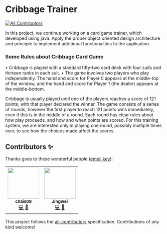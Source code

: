 # Cribbage Trainer
<!-- ALL-CONTRIBUTORS-BADGE:START - Do not remove or modify this section -->
[![All Contributors](https://img.shields.io/badge/all_contributors-2-orange.svg?style=flat-square)](#contributors-)
<!-- ALL-CONTRIBUTORS-BADGE:END -->

In this project, we continue working on a card game trainer, which developed using java.
Apply the proper object oriented design architecture and principle to implement additional functionalities to the application.

### Some Rules about Cribbage Card Game
• Cribbage is played with a standard fifty-two card deck with four suits and thirteen ranks in each suit.
• The game involves two players who play independently. The hand and score for Player 0 appears at the middle-top of the window, and the hand and score for Player 1 (the dealer) appears at the middle-bottom.

Cribbage is usually played until one of the players reaches a score of 121 points, with that player declared the winner. The game consists of a series of rounds, however the first player to reach 121 points wins immediately, even if this is in the middle of a round. Each round has clear rules about how play proceeds, and how and when points are scored. For this training system, we are interested only in playing one round, possibly multiple times over, to see how the choices made affect the scores.

## Contributors ✨

Thanks goes to these wonderful people ([emoji key](https://allcontributors.org/docs/en/emoji-key)):

<!-- ALL-CONTRIBUTORS-LIST:START - Do not remove or modify this section -->
<!-- prettier-ignore-start -->
<!-- markdownlint-disable -->
<table>
  <tr>
    <td align="center"><a href="https://chais09.github.io"><img src="https://avatars.githubusercontent.com/u/55682227?v=4?s=100" width="100px;" alt=""/><br /><sub><b>chais09</b></sub></a><br /><a href="https://github.com/chais09/SWEN30006_Project_2/commits?author=chais09" title="Code">💻</a> <a href="#design-chais09" title="Design">🎨</a></td>
    <td align="center"><a href="https://github.com/allanz0303"><img src="https://avatars.githubusercontent.com/u/77386438?v=4?s=100" width="100px;" alt=""/><br /><sub><b>Jingwei</b></sub></a><br /><a href="https://github.com/chais09/SWEN30006_Project_2/commits?author=allanz0303" title="Code">💻</a> <a href="#design-allanz0303" title="Design">🎨</a></td>
  </tr>
</table>

<!-- markdownlint-restore -->
<!-- prettier-ignore-end -->

<!-- ALL-CONTRIBUTORS-LIST:END -->

This project follows the [all-contributors](https://github.com/all-contributors/all-contributors) specification. Contributions of any kind welcome!
